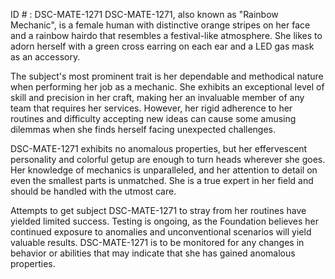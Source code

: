 ID # : DSC-MATE-1271
DSC-MATE-1271, also known as "Rainbow Mechanic", is a female human with distinctive orange stripes on her face and a rainbow hairdo that resembles a festival-like atmosphere. She likes to adorn herself with a green cross earring on each ear and a LED gas mask as an accessory. 

The subject's most prominent trait is her dependable and methodical nature when performing her job as a mechanic. She exhibits an exceptional level of skill and precision in her craft, making her an invaluable member of any team that requires her services. However, her rigid adherence to her routines and difficulty accepting new ideas can cause some amusing dilemmas when she finds herself facing unexpected challenges.

DSC-MATE-1271 exhibits no anomalous properties, but her effervescent personality and colorful getup are enough to turn heads wherever she goes. Her knowledge of mechanics is unparalleled, and her attention to detail on even the smallest parts is unmatched. She is a true expert in her field and should be handled with the utmost care. 

Attempts to get subject DSC-MATE-1271 to stray from her routines have yielded limited success. Testing is ongoing, as the Foundation believes her continued exposure to anomalies and unconventional scenarios will yield valuable results. DSC-MATE-1271 is to be monitored for any changes in behavior or abilities that may indicate that she has gained anomalous properties.